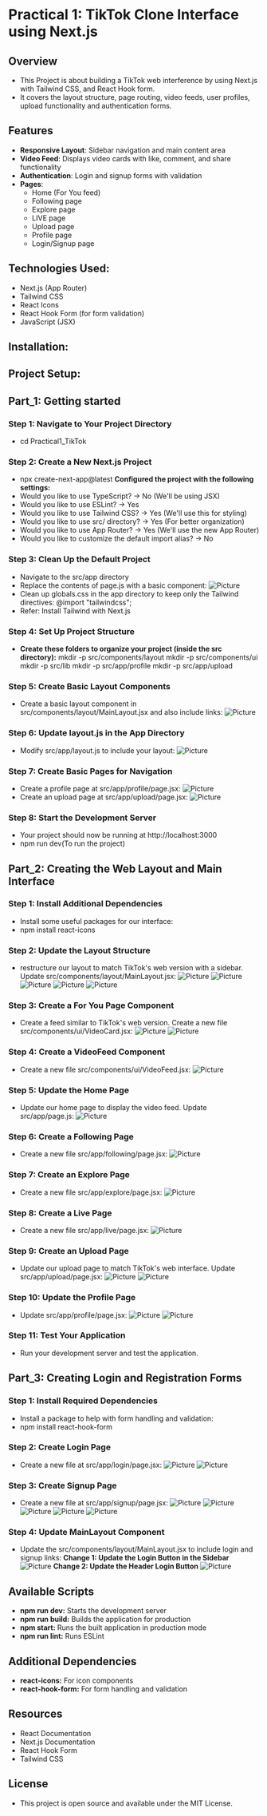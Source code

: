 # Practical 1: TikTok Clone Interface using Next.js

## Overview
- This Project is about building a TikTok web interference by using Next.js with Tailwind CSS, and React Hook form. 
- It covers the layout structure, page routing, video feeds, user profiles, upload functionality and authentication forms.

## Features
- **Responsive Layout**: Sidebar navigation and main content area
- **Video Feed**: Displays video cards with like, comment, and share functionality
- **Authentication**: Login and signup forms with validation
- **Pages**:
  - Home (For You feed)
  - Following page
  - Explore page
  - LIVE page
  - Upload page
  - Profile page
  - Login/Signup page

## Technologies Used:

- Next.js (App Router)
- Tailwind CSS
- React Icons
- React Hook Form (for form validation)
- JavaScript (JSX)

## Installation:




## Project Setup:

## Part_1: Getting started

### Step 1: Navigate to Your Project Directory
- cd Practical1_TikTok

### Step 2: Create a New Next.js Project
- npx create-next-app@latest
**Configured the project with the following settings:**
- Would you like to use TypeScript? → No (We'll be using JSX)
- Would you like to use ESLint? → Yes
- Would you like to use Tailwind CSS? → Yes (We'll use this for styling)
- Would you like to use src/ directory? → Yes (For better organization)
- Would you like to use App Router? → Yes (We'll use the new App Router)
- Would you like to customize the default import alias? → No

### Step 3: Clean Up the Default Project
- Navigate to the src/app directory
- Replace the contents of page.js with a basic component:
![Picture](../Practical1_TikTok/screenshoots/1.png)
- Clean up globals.css in the app directory to keep only the Tailwind directives:
@import "tailwindcss";
- Refer: Install Tailwind with Next.js

### Step 4: Set Up Project Structure
- **Create these folders to organize your project (inside the src directory):**
mkdir -p src/components/layout
mkdir -p src/components/ui
mkdir -p src/lib
mkdir -p src/app/profile
mkdir -p src/app/upload

### Step 5: Create Basic Layout Components
- Create a basic layout component in src/components/layout/MainLayout.jsx and also include
links:
![Picture](../Practical1_TikTok/screenshoots/2.png)

### Step 6: Update layout.js in the App Directory
- Modify src/app/layout.js to include your layout:
![Picture](../Practical1_TikTok/screenshoots/3.png)

### Step 7: Create Basic Pages for Navigation
- Create a profile page at src/app/profile/page.jsx:
![Picture](../Practical1_TikTok/screenshoots/4.png)
- Create an upload page at src/app/upload/page.jsx:
![Picture](../Practical1_TikTok/screenshoots/4.1.png)

### Step 8: Start the Development Server
- Your project should now be running at http://localhost:3000
- npm run dev(To run the project)

## Part_2: Creating the Web Layout and Main Interface

### Step 1: Install Additional Dependencies
- Install some useful packages for our interface:
- npm install react-icons

### Step 2: Update the Layout Structure
- restructure our layout to match TikTok's web version with a sidebar. Update
src/components/layout/MainLayout.jsx:
![Picture](../Practical1_TikTok/screenshoots/5.0.png)
![Picture](../Practical1_TikTok/screenshoots/5.1.png)
![Picture](../Practical1_TikTok/screenshoots/5.2.png)
![Picture](../Practical1_TikTok/screenshoots/5.3.png)
![Picture](../Practical1_TikTok/screenshoots/5.4.png)

### Step 3: Create a For You Page Component
- Create a feed similar to TikTok's web version. Create a new file
src/components/ui/VideoCard.jsx:
![Picture](../Practical1_TikTok/screenshoots/6.0.png)
![Picture](../Practical1_TikTok/screenshoots/6.1.png)

### Step 4: Create a VideoFeed Component
- Create a new file src/components/ui/VideoFeed.jsx:
![Picture](../Practical1_TikTok/screenshoots/7.png)

### Step 5: Update the Home Page
- Update our home page to display the video feed. Update src/app/page.js:
![Picture](../Practical1_TikTok/screenshoots/8.png)

### Step 6: Create a Following Page
- Create a new file src/app/following/page.jsx:
![Picture](../Practical1_TikTok/screenshoots/9.png)


### Step 7: Create an Explore Page
- Create a new file src/app/explore/page.jsx:
![Picture](../Practical1_TikTok/screenshoots/10.png)


### Step 8: Create a Live Page
- Create a new file src/app/live/page.jsx:
![Picture](../Practical1_TikTok/screenshoots/11.png)

### Step 9: Create an Upload Page
- Update our upload page to match TikTok's web interface. Update
src/app/upload/page.jsx:
![Picture](../Practical1_TikTok/screenshoots/12.1.png)
![Picture](../Practical1_TikTok/screenshoots/12.2.png.png)

### Step 10: Update the Profile Page
- Update src/app/profile/page.jsx:
![Picture](../Practical1_TikTok/screenshoots/13.1.png)
![Picture](../Practical1_TikTok/screenshoots/13.2.png)

### Step 11: Test Your Application
- Run your development server and test the application.

## Part_3: Creating Login and Registration Forms

### Step 1: Install Required Dependencies
- Install a package to help with form handling and validation:
- npm install react-hook-form

### Step 2: Create Login Page
- Create a new file at src/app/login/page.jsx:
![Picture](../Practical1_TikTok/screenshoots/15.1.png)
![Picture](../Practical1_TikTok/screenshoots/15.2.png)

### Step 3: Create Signup Page
- Create a new file at src/app/signup/page.jsx:
![Picture](../Practical1_TikTok/screenshoots/16.1.png)
![Picture](../Practical1_TikTok/screenshoots/16.2.png)
![Picture](../Practical1_TikTok/screenshoots/16.3.png)
![Picture](../Practical1_TikTok/screenshoots/16.4.png)
![Picture](../Practical1_TikTok/screenshoots/16.5.png)

### Step 4: Update MainLayout Component
- Update the src/components/layout/MainLayout.jsx to include login and signup links:
**Change 1: Update the Login Button in the Sidebar**
![Picture](../Practical1_TikTok/screenshoots/17.1.png)
**Change 2: Update the Header Login Button**
![Picture](../Practical1_TikTok/screenshoots/17.2.png)

## Available Scripts
- **npm run dev:** Starts the development server
- **npm run build:** Builds the application for production
- **npm start:** Runs the built application in production mode
- **npm run lint:** Runs ESLint

## Additional Dependencies
- **react-icons:** For icon components
- **react-hook-form:** For form handling and validation

## Resources
- React Documentation
- Next.js Documentation
- React Hook Form
- Tailwind CSS

## License
- This project is open source and available under the MIT License.